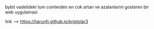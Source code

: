 bybit vadelideki tum coinlerden en cok artan ve azalanlarini gosteren bir web uygulamasi

link -->
https://harunfr.github.io/kriptolar3
